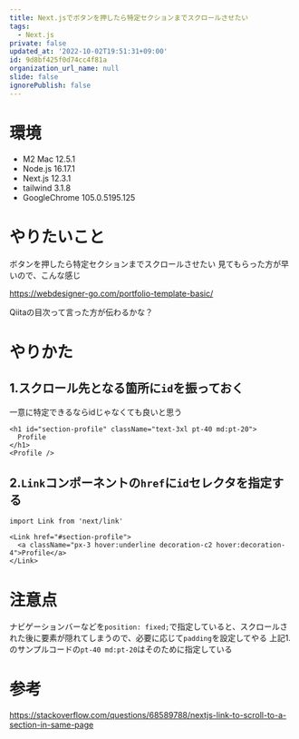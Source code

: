 ```yaml
---
title: Next.jsでボタンを押したら特定セクションまでスクロールさせたい
tags:
  - Next.js
private: false
updated_at: '2022-10-02T19:51:31+09:00'
id: 9d8bf425f0d74cc4f81a
organization_url_name: null
slide: false
ignorePublish: false
---
```

# 環境

- M2 Mac 12.5.1
- Node.js 16.17.1
- Next.js 12.3.1
- tailwind 3.1.8
- GoogleChrome 105.0.5195.125

# やりたいこと

ボタンを押したら特定セクションまでスクロールさせたい
見てもらった方が早いので、こんな感じ

https://webdesigner-go.com/portfolio-template-basic/

Qiitaの目次って言った方が伝わるかな？

# やりかた

## 1.スクロール先となる箇所に`id`を振っておく

一意に特定できるならidじゃなくても良いと思う

```index.tsx
<h1 id="section-profile" className="text-3xl pt-40 md:pt-20">
  Profile
</h1>
<Profile />
```

## 2.`Link`コンポーネントの`href`に`id`セレクタを指定する

```index.tsx
import Link from 'next/link'

<Link href="#section-profile">
  <a className="px-3 hover:underline decoration-c2 hover:decoration-4">Profile</a>
</Link>
```

# 注意点

ナビゲーションバーなどを`position: fixed;`で指定していると、スクロールされた後に要素が隠れてしまうので、必要に応じて`padding`を設定してやる
上記1.のサンプルコードの`pt-40 md:pt-20`はそのために指定している

# 参考

https://stackoverflow.com/questions/68589788/nextjs-link-to-scroll-to-a-section-in-same-page
